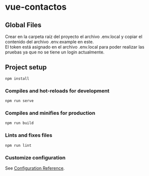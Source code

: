 # vue-contactos

## Global Files
Crear en la carpeta raíz del proyecto el archivo .env.local y copiar el contenido del archivo .env.example en este. <br>
El token está asignado en el archivo .env.local para poder realizar las pruebas ya que no se tiene un login actualmente.

## Project setup
```
npm install
```

### Compiles and hot-reloads for development
```
npm run serve
```

### Compiles and minifies for production
```
npm run build
```

### Lints and fixes files
```
npm run lint
```

### Customize configuration
See [Configuration Reference](https://cli.vuejs.org/config/).
